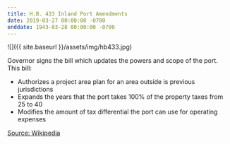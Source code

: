 ```yaml
---
title: H.B. 433 Inland Port Amendments
date: 2019-03-27 00:00:00 -0700
enddate: 1943-03-28 00:00:00 -0700
---
```


![]({{ site.baseurl }}/assets/img/hb433.jpg)

Governor signs the bill which updates the powers and scope of the port. This bill:
- Authorizes a project area plan for an area outside is previous jurisdictions
- Expands the years that the port takes 100% of the property taxes from 25 to 40
- Modifies the amount of tax differential the port can use for operating expenses


[Source: Wikipedia](https://en.wikipedia.org/wiki/Sergei_Rachmaninoff)